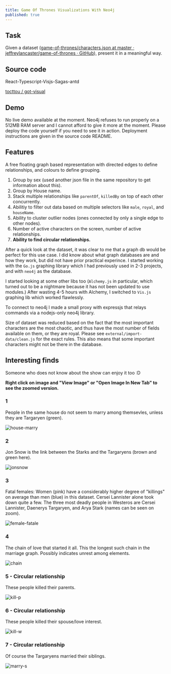 ```yaml
---
title: Game Of Thrones Visualizations With Neo4j
published: true
---
```


## Task

Given a dataset ([game-of-thrones/characters.json at master · jeffreylancaster/game-of-thrones · GitHub](https://github.com/jeffreylancaster/game-of-thrones/blob/master/data/characters.json)), present it in a meaningful way.

## Source code

React-Typescript-Visjs-Sagas-antd

[tocttou / got-visual](https://github.com/tocttou/got-visual)

## Demo

No live demo available at the moment. Neo4j refuses to run properly on a 512MB RAM server and I cannot afford to give it more at the moment. Please deploy the code yourself if you need to see it in action. Deployment instructions are given in the source code README.

## Features

A free floating graph based representation with directed edges to define relationships, and colours to define grouping.

1. Group by sex (used another json file in the same repository to get information about this).
2. Group by House name.
3. Stack multiple relationships like `parentOf`, `killedBy` on top of each other concurrently.
4. Abilitiy to filter out data based on multiple selectors like `male`, `royal`, and `houseName`.
5. Ability to cluster outlier nodes (ones connected by only a single edge to other nodes).
6. Number of active characters on the screen, number of active relationships.
7. **Ability to find circular relationships.**

After a quick look at the dataset, it was clear to me that a graph db would be perfect for this use case. I did know about what graph databases are and how they work, but did not have prior practical experince. I started working with the `Go.js` graphing library which I had previously used in 2-3 projects, and with `neo4j` as the database.

I started looking at some other libs too (`Alchemy.js` in particular, which turned out to be a nightmare because it has not been updated to use modules.) After wasting 4-5 hours with Alchemy, I switched to `Vis.js` graphing lib which worked flawlessly.

To connect to neo4j I made a small proxy with expressjs that relays commands via a nodejs-only neo4j library.

Size of dataset was reduced based on the fact that the most important characters are the most chaotic, and thus have the most number of fields available on them, or they are royal. Please see `external/import-data/clean.js` for the exact rules. This also means that some important characters might not be there in the database.

## Interesting finds

Someone who does not know about the show can enjoy it too :D

**Right click on image and "View Image" or "Open Image In New Tab" to see the zoomed version.**

### 1

People in the same house do not seem to marry among themsevles, unless they are Targaryen (green).

![house-marry](https://i.imgur.com/O8lCM3J.png)

### 2

Jon Snow is the link between the Starks and the Targaryens (brown and green here).

![jonsnow](https://i.imgur.com/liyFpsJ.png)

### 3

Fatal females: Women (pink) have a considerably higher degree of "killings" on average than men (blue) in this dataset. Cersei Lannister alone took down quite a few. The three most deadly people in Westeros are Cersei Lannister, Daenerys Targaryen, and Arya Stark (names can be seen on zoom).

![female-fatale](https://i.imgur.com/sdWbFYE.png)

### 4

The chain of love that started it all. This the longest such chain in the marriage graph. Possibly indicates unrest among elements.

![chain](https://i.imgur.com/GdBumxm.png)

### 5 - Circular relationship

These people killed their parents.

![kill-p](https://i.imgur.com/UjUBkNC.png)

### 6 - Circular relationship

These people killed their spouse/love interest.

![kill-w](https://i.imgur.com/K0lUSdj.png)

### 7 - Circular relationship

Of course the Targaryens married their siblings.

![marry-s](https://i.imgur.com/DvKtpjW.png)

